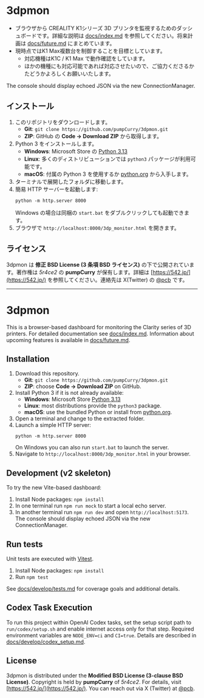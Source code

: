 # 3dpmon

- ブラウザから CREALITY K1シリーズ 3D プリンタを監視するためのダッシュボードです。詳細な説明は [docs/index.md](docs/index.md) を参照してください。将来計画は [docs/future.md](docs/future.md) にまとめています。
- 現時点ではK1 Max複数台を制御することを目標としています。
  - 対応機種はK1C / K1 Max で動作確認をしています。
  - ほかの機種にも対応可能であれば対応させたいので、ご協力くださるかたどうかよろしくお願いいたします。

The console should display echoed JSON via the new ConnectionManager.
## インストール
1. このリポジトリをダウンロードします。
   - **Git**: `git clone https://github.com/pumpCurry/3dpmon.git`
   - **ZIP**: GitHub の **Code → Download ZIP** から取得します。
2. Python 3 をインストールします。
   - **Windows**: Microsoft Store の [Python 3.13](https://apps.microsoft.com/detail/9pnrbtzxmb4z)
   - **Linux**: 多くのディストリビューションでは `python3` パッケージが利用可能です。
   - **macOS**: 付属の Python 3 を使用するか [python.org](https://www.python.org/) から入手します。
3. ターミナルで展開したフォルダに移動します。
4. 簡易 HTTP サーバーを起動します:
   ```
   python -m http.server 8000
   ```
   Windows の場合は同梱の `start.bat` をダブルクリックしても起動できます。
5. ブラウザで `http://localhost:8000/3dp_monitor.html` を開きます。

## ライセンス
3dpmon は **修正 BSD License (3 条項 BSD ライセンス)** の下で公開されています。著作権は *5r4ce2* の **pumpCurry** が保有します。詳細は [https://542.jp/](https://542.jp/) を参照してください。連絡先は X(Twitter) の [@pcb](https://twitter.com/pcb) です。

---

# 3dpmon

This is a browser-based dashboard for monitoring the Clarity series of 3D printers. For detailed documentation see [docs/index.md](docs/index.md). Information about upcoming features is available in [docs/future.md](docs/future.md).

## Installation
1. Download this repository.
   - **Git**: `git clone https://github.com/pumpCurry/3dpmon.git`
   - **ZIP**: choose **Code → Download ZIP** on GitHub.
2. Install Python 3 if it is not already available:
   - **Windows**: Microsoft Store [Python 3.13](https://apps.microsoft.com/detail/9pnrbtzxmb4z)
   - **Linux**: most distributions provide the `python3` package.
   - **macOS**: use the bundled Python or install from [python.org](https://www.python.org/).
3. Open a terminal and change to the extracted folder.
4. Launch a simple HTTP server:
   ```
   python -m http.server 8000
   ```
   On Windows you can also run `start.bat` to launch the server.
5. Navigate to `http://localhost:8000/3dp_monitor.html` in your browser.

## Development (v2 skeleton)
To try the new Vite-based dashboard:
1. Install Node packages: `npm install`
2. In one terminal run `npm run mock` to start a local echo server.
3. In another terminal run `npm run dev` and open `http://localhost:5173`.
The console should display echoed JSON via the new ConnectionManager.
## Run tests
Unit tests are executed with [Vitest](https://vitest.dev/).

1. Install Node packages: `npm install`
2. Run `npm test`

See [docs/develop/tests.md](docs/develop/tests.md) for coverage goals and additional details.

## Codex Task Execution
To run this project within OpenAI Codex tasks, set the setup script path to `run/codex/setup.sh` and enable internet access only for that step. Required environment variables are `NODE_ENV=ci` and `CI=true`. Details are described in [docs/develop/codex_setup.md](docs/develop/codex_setup.md).


## License
3dpmon is distributed under the **Modified BSD License (3-clause BSD License)**. Copyright is held by **pumpCurry** of *5r4ce2*. For details, visit [https://542.jp/](https://542.jp/). You can reach out via X (Twitter) at [@pcb](https://twitter.com/pcb).
